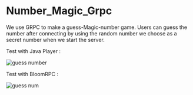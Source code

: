 # Number_Magic_Grpc
  
  We use GRPC to make a guess-Magic-number game. 
  Users can guess the number after connecting by using the random
  number we choose as a secret number when we start the server. 
                
  Test with Java Player :
                
![guess number](https://user-images.githubusercontent.com/110602716/228982065-53746b61-e620-4203-b2b2-de2202ee32fb.png)
      
                
                                
  Test with BloomRPC :          
  
![guess num](https://user-images.githubusercontent.com/110602716/228982010-0125ff83-69a5-480c-9a6f-7f4985f42245.png)

